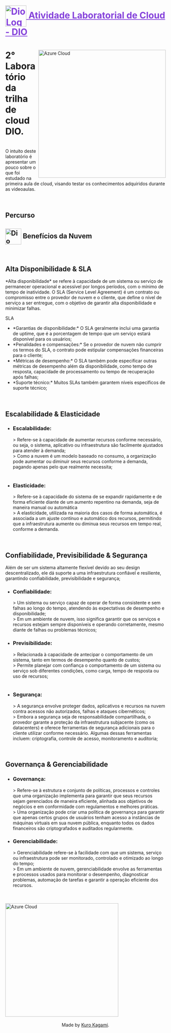 <h1>
    <a href="https://www.dio.me/" style="color:8542DB">
     <img align="center" alt="Dio Logo" width="66px" src="https://i.imgur.com/AfmnzbO.png">
    <span>Atividade Laboratorial de Cloud - DIO</span></a>
</h1>

<main>
<img align="right" alt="Azure Cloud" height="400" src="https://i.imgur.com/T1XwT7N.png">
<p align="justify"><h1> 2° Laboratório da trilha de cloud DIO.</h1>
<br/>
O intuito deste laboratório é apresentar um pouco sobre o que foi estudado na primeira aula de cloud, visando testar os conhecimentos adquiridos durante as videoaulas.
</p>
</main>

<article>
<br/>
<h1>Percurso</h1>

<h2>
    <img align="center" alt="Dio Logo" width="50px" src="https://i.imgur.com/53P28Gh.png"> Benefícios da Nuvem
</h2>
<br/>
<p align="justify">
<h2>Alta Disponibilidade & SLA</h2>
*Alta disponibilidade* se refere à capacidade de um sistema ou serviço de permanecer operacional e acessível por longos períodos, com o mínimo de tempo de inatividade. O SLA (Service Level Agreement) é um contrato ou compromisso entre o provedor de nuvem e o cliente, que define o nível de serviço a ser entregue, com o objetivo de garantir alta disponibilidade e minimizar falhas.
</p>
SLA
<ul>
    <li>*Garantias de disponibilidade:* O SLA geralmente inclui uma garantia de uptime, que é a porcentagem de tempo que um serviço estará disponível para os usuários; </li>
    <li>*Penalidades e compensações:* Se o provedor de nuvem não cumprir os termos do SLA, o contrato pode estipular compensações financeiras para o cliente;</li>
    <li>*Métricas de desempenho:* O SLA também pode especificar outras métricas de desempenho além da disponibilidade, como tempo de resposta, capacidade de processamento ou tempo de recuperação após falhas;</li>
    <li>*Suporte técnico:* Muitos SLAs também garantem níveis específicos de suporte técnico;</li>
</ul>

<br/>

<h2>Escalabilidade & Elasticidade</h2>
<ul>
    <li><h3 align="justify"> Escalabilidade:</h3>
    > Refere-se à capacidade de aumentar recursos conforme necessário, ou seja, o sistema, aplicativo ou infraestrutura são facilmente ajustados para atender à demanda; <br/> 
    > Como a nuvem é um modelo baseado no consumo, a organização pode aumentar ou diminuir seus recursos conforme a demanda, pagando apenas pelo que realmente necessita;
    </li> <br/>
    <li><h3 align="justify"> Elasticidade:</h3>
    > Refere-se à capacidade do sistema de se expandir rapidamente e de forma eficiente diante de um aumento repentino na demanda, seja de maneira manual ou automática <br/> 
    > A elasticidade, utilizada na maioria dos casos de forma automática, é associada a um ajuste contínuo e automático dos recursos, permitindo que a infraestrutura aumente ou diminua seus recursos em tempo real, conforme a demanda.
    </li> 
</ul>

<br/>

<h2>Confiabilidade, Previsibilidade & Segurança</h2>
<p>Além de ser um sistema altamente flexível devido ao seu design descentralizado, ele dá suporte a uma infraestrutura confiável e resiliente, garantindo confiabilidade, previsibilidade e segurança;</p>
<ul>
    <li><h3 align="justify"> Confiabilidade:</h3>
    > Um sistema ou serviço capaz de operar de forma consistente e sem falhas ao longo do tempo, atendendo às expectativas de desempenho e disponibilidade; <br/> >  Em um ambiente de nuvem, isso significa garantir que os serviços e recursos estejam sempre disponíveis e operando corretamente, mesmo diante de falhas ou problemas técnicos;
    </li>
    <li><h3 align="justify"> Previsibilidade:</h3>
    > Relacionada à capacidade de antecipar o comportamento de um sistema, tanto em termos de desempenho quanto de custos;  <br/> > Permite planejar com confiança o comportamento de um sistema ou serviço sob diferentes condições, como carga, tempo de resposta ou uso de recursos;
    </li> <br/>
    <li><h3 align="justify"> Segurança:</h3>
    > A segurança envolve proteger dados, aplicativos e recursos na nuvem contra acessos não autorizados, falhas e ataques cibernéticos; <br/> > Embora a segurança seja de responsabilidade compartilhada, o provedor garante a proteção da infraestrutura subjacente (como os datacenters) e oferece ferramentas de segurança adicionais para o cliente utilizar conforme necessário. Algumas dessas ferramentas incluem: criptografia, controle de acesso, monitoramento e auditoria;
    </li> 
</ul>

<br/>

<h2>Governança & Gerenciabilidade</h2>
<p>
<ul>
    <li><h3 align="justify"> Governança:</h3>
    > Refere-se à estrutura e conjunto de políticas, processos e controles que uma organização implementa para garantir que seus recursos sejam gerenciados de maneira eficiente, alinhada aos objetivos de negócios e em conformidade com regulamentos e melhores práticas. <br/> > Uma organização pode criar uma política de governança para garantir que apenas certos grupos de usuários tenham acesso a instâncias de máquinas virtuais em sua nuvem pública, enquanto todos os dados financeiros são criptografados e auditados regularmente.
    </li>
    <li><h3 align="justify"> Gerenciabilidade:</h3>
    > Gerenciabilidade refere-se à facilidade com que um sistema, serviço ou infraestrutura pode ser monitorado, controlado e otimizado ao longo do tempo; <br/> > Em um ambiente de nuvem, gerenciabilidade envolve as ferramentas e processos usados para monitorar o desempenho, diagnosticar problemas, automação de tarefas e garantir a operação eficiente dos recursos.
    </li> <br/>
</ul>
</p>

<br/>

<img src="https://i.imgur.com/hZzgjVM.png" alt="Azure Cloud" height="355px">
</article>
  
<br />

<div align="center">Made by <a href="https://github.com/kurokagami/">Kuro Kagami</a>.</div>
